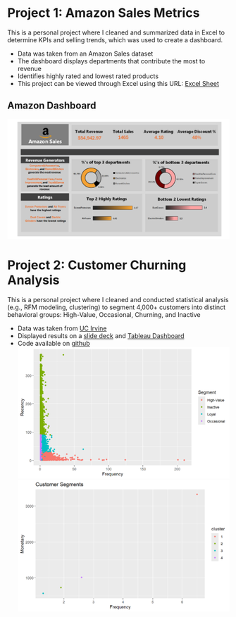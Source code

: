 # Project 1: Amazon Sales Metrics

This is a personal project where I cleaned and summarized data in Excel to determine KPIs and selling trends, which was used to create a dashboard.

* Data was taken from an Amazon Sales dataset
* The dashboard displays departments that contribute the most to revenue
* Identifies highly rated and lowest rated products
* This project can be viewed through Excel using this URL: [Excel Sheet](https://1drv.ms/x/c/e7e29d8e667b0321/EVC3wAqMEQpCjActGzqQErsBqA9P62a9a8j7Ij_4q1NeHw?e=3yu1p0)

## Amazon Dashboard
![](asales.png)

# Project 2: Customer Churning Analysis

This is a personal project where I cleaned and conducted statistical analysis (e.g., RFM modeling, clustering) to segment 4,000+ customers into distinct behavioral groups: High-Value, Occasional, Churning, and Inactive

* Data was taken from [UC Irvine](https://archive.ics.uci.edu/dataset/352/online+retail) 
* Displayed results on a [slide deck](https://docs.google.com/presentation/d/1fnZu9937KzlCg_g_PX0a-dWMzycuZgSXVSCKSMC7hEI/present?slide=id.g36209d4ed36_0_0) and [Tableau Dashboard](https://public.tableau.com/views/CustomerSegmentation_17471729818720/Dashboard1?:language=en-US&:sid=&:redirect=auth&:display_count=n&:origin=viz_share_link)
* Code available on [github](https://github.com/Nicholas-Chavez/Customer-Segmentation-Analysis/blob/ff833eb3d9a39d1ec8da53d74dbd56a0233bdad9/Customer_Segmentation.qmd)
![](Segments.png)
![](Customersegments.png)
